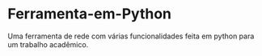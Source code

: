 # Ferramenta-em-Python
Uma ferramenta de rede com várias funcionalidades feita em python para um trabalho acadêmico.

